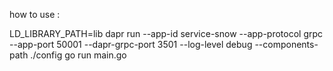 how to use :

LD_LIBRARY_PATH=lib dapr run --app-id service-snow  --app-protocol grpc  --app-port 50001  --dapr-grpc-port 3501 --log-level debug --components-path ./config go run main.go